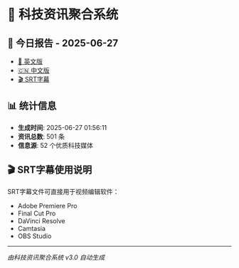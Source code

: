 # 📰 科技资讯聚合系统

## 🔗 今日报告 - 2025-06-27

- [📄 英文版](output/tech_news_english_2025-06-27.md)
- [🇨🇳 中文版](output/tech_news_chinese_2025-06-27.md)
- [🎬 SRT字幕](output/tech_news_subtitles_2025-06-27.srt)

## 📊 统计信息

- **生成时间**: 2025-06-27 01:56:11
- **资讯总数**: 501 条
- **信息源**: 52 个优质科技媒体

## 🎬 SRT字幕使用说明

SRT字幕文件可直接用于视频编辑软件：
- Adobe Premiere Pro
- Final Cut Pro
- DaVinci Resolve
- Camtasia
- OBS Studio

---
*由科技资讯聚合系统 v3.0 自动生成*
